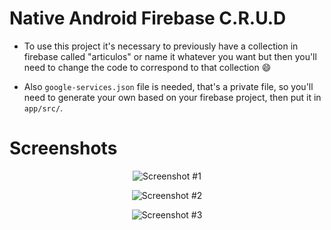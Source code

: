 # Native Android Firebase C.R.U.D

- To use this project it's necessary to previously have a collection in firebase called "articulos" or name it whatever you want but then you'll need to change the code to correspond to that collection 😄

- Also `google-services.json` file is needed, that's a private file, so you'll need to generate your own based on your firebase project, then put it in `app/src/`.

# Screenshots

<p align="center">
  <img src="https://github.com/AloisCRR/native-android-firebase-crud/blob/75c972bb30749410f36da030d0f75a3653480661/screenshots/firebase1.png" alt="Screenshot #1">
</p>
<p align="center">
  <img src="https://github.com/AloisCRR/native-android-firebase-crud/blob/75c972bb30749410f36da030d0f75a3653480661/screenshots/firebase2.png" alt="Screenshot #2">
</p>
<p align="center">
  <img src="https://github.com/AloisCRR/native-android-firebase-crud/blob/75c972bb30749410f36da030d0f75a3653480661/screenshots/firebase3.png" alt="Screenshot #3">
</p>
